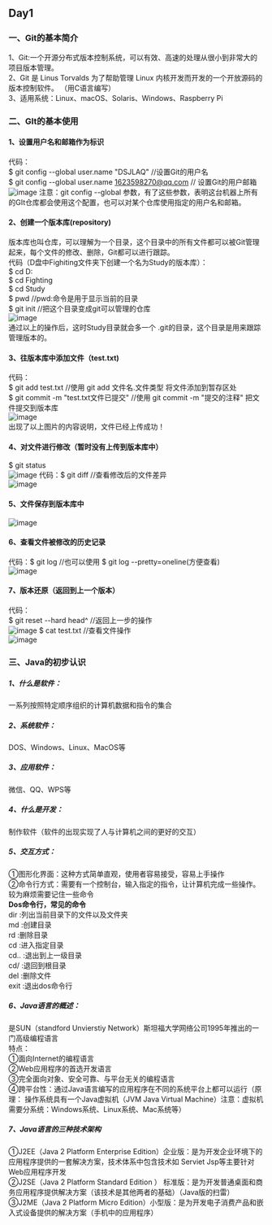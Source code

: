 ## Day1

### 一、Git的基本简介
1、Git:一个开源分布式版本控制系统，可以有效、高速的处理从很小到非常大的项目版本管理。  
2、Git 是 Linus Torvalds 为了帮助管理 Linux 内核开发而开发的一个开放源码的版本控制软件。
（用C语言编写）   
3、适用系统：Linux、macOS、Solaris、Windows、Raspberry Pi
### 二、GIt的基本使用
#### 1、设置用户名和邮箱作为标识  
代码：  
$  git  config  --global  user.name "DSJLAQ"  //设置Git的用户名  
$  git config  --global  user.name  1623598270@qq.com  // 设置Git的用户邮箱  
![image](http://note.youdao.com/yws/public/resource/ad4fc9c0144435fffff31abef2eded3a/xmlnote/33690862E1514C25B896D08C6B26332D/270)
注意：git config --global 参数，有了这些参数，表明这台机器上所有的GIt仓库都会使用这个配置，也可以对某个仓库使用指定的用户名和邮箱。  
#### 2、创建一个版本库(repository)  
版本库也叫仓库，可以理解为一个目录，这个目录中的所有文件都可以被Git管理起来，每个文件的修改、删除，Git都可以进行跟踪。  
代码（D盘中Fighiting文件夹下创建一个名为Study的版本库）：  
$   cd D:  
$   cd Fighting  
$   cd  Study  
$   pwd     //pwd:命令是用于显示当前的目录  
$   git  init   //把这个目录变成git可以管理的仓库  
![image](http://note.youdao.com/yws/public/resource/ad4fc9c0144435fffff31abef2eded3a/xmlnote/86F21AB98E94490AA5E80C5B6281D414/281)  
通过以上的操作后，这时Study目录就会多一个 .git的目录，这个目录是用来跟踪管理版本的。  
#### 3、往版本库中添加文件（test.txt)  
代码：  
$ git add test.txt //使用 git add  文件名.文件类型  将文件添加到暂存区处  
$ git commit -m "test.txt文件已提交"  //使用 git commit -m "提交的注释" 把文件提交到版本库  
![image](http://note.youdao.com/yws/public/resource/ad4fc9c0144435fffff31abef2eded3a/xmlnote/D815FB8290CB428C8F7EEDB0FB1A19D8/310)  
出现了以上图片的内容说明，文件已经上传成功！  
#### 4、对文件进行修改（暂时没有上传到版本库中）  
$ git status  
![image](http://note.youdao.com/yws/public/resource/ad4fc9c0144435fffff31abef2eded3a/xmlnote/DB28D3D9CE504ADB8D5F92570A25D9CF/317)
代码：$ git  diff //查看修改后的文件差异  
![image](http://note.youdao.com/yws/public/resource/ad4fc9c0144435fffff31abef2eded3a/xmlnote/08A787C9D562455592215B289B746DB5/331)
#### 5、文件保存到版本库中  
![image](http://note.youdao.com/yws/public/resource/ad4fc9c0144435fffff31abef2eded3a/xmlnote/7FB7B53913D647E18324EFB7EE2CFB7E/342)  
#### 6、查看文件被修改的历史记录  
代码：$ git log  //也可以使用  $  git log --pretty=oneline(方便查看)  
![image](http://note.youdao.com/yws/public/resource/ad4fc9c0144435fffff31abef2eded3a/xmlnote/73749968F3BD4712808FA4F82AD89086/352)  
#### 7、版本还原（返回到上一个版本）  
代码：  
$ git reset --hard head^  //返回上一步的操作  
![image](http://note.youdao.com/yws/public/resource/ad4fc9c0144435fffff31abef2eded3a/xmlnote/E2225135C0394CD58B420B94986E1D20/380)
$ cat test.txt  //查看文件操作  
![image](http://note.youdao.com/yws/public/resource/ad4fc9c0144435fffff31abef2eded3a/xmlnote/37BFCAADE801431986855F55B96B548F/384)  
### 三、Java的初步认识
##### 1、什么是软件：  
一系列按照特定顺序组织的计算机数据和指令的集合  
##### 2、系统软件：  
DOS、Windows、Linux、MacOS等  
##### 3、应用软件：  
微信、QQ、WPS等  
##### 4、什么是开发：  
制作软件（软件的出现实现了人与计算机之间的更好的交互）  
##### 5、交互方式：  
①图形化界面：这种方式简单直观，使用者容易接受，容易上手操作  
②命令行方式：需要有一个控制台，输入指定的指令，让计算机完成一些操作。较为麻烦需要记住一些命令  
**Dos命令行，常见的命令**  
dir :列出当前目录下的文件以及文件夹  
md :创建目录  
rd :删除目录  
cd :进入指定目录  
cd.. :退出到上一级目录  
cd/ :退回到根目录  
del :删除文件  
exit :退出dos命令行  
##### 6、Java语言的概述：  
是SUN（standford Unvierstiy Network）斯坦福大学网络公司1995年推出的一门高级编程语言  
特点：  
①面向Internet的编程语言  
②Web应用程序的首选开发语言  
③完全面向对象、安全可靠、与平台无关的编程语言  
④跨平台性：通过Java语言编写的应用程序在不同的系统平台上都可以运行（原理： 操作系统具有一个Java虚拟机（JVM Java Virtual Machine）注意：虚拟机需要分系统：Windows系统、Linux系统、Mac系统等）  
##### 7、Java语言的三种技术架构  
①J2EE（Java 2 Platform Enterprise Edition）企业版：是为开发企业环境下的应用程序提供的一套解决方案，技术体系中包含技术如  Serviet Jsp等主要针对Web应用程序开发  
②J2SE（Java 2 Platform Standard Edition ） 标准版：是为开发普通桌面和商务应用程序提供解决方案（该技术是其他两者的基础）（Java版的扫雷）  
③J2ME（Java 2 Platform Micro Edition）小型版：是为开发电子消费产品和嵌入式设备提供的解决方案（手机中的应用程序）
